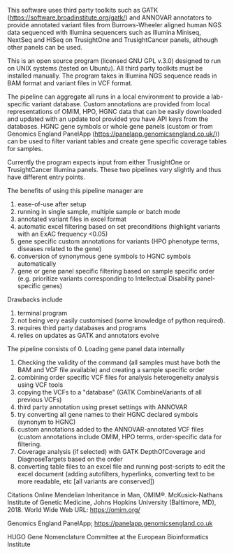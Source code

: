 This software uses third party toolkits such as GATK (https://software.broadinstitute.org/gatk/) and ANNOVAR annotators to provide annotated variant files from Burrows-Wheeler aligned human NGS data sequenced with Illumina sequencers such as Illumina Miniseq, NextSeq and HiSeq on TrusightOne and TrusightCancer panels, although other panels can be used.

This is an open source program (licensed GNU GPL v.3.0) designed to run on UNIX systems (tested on Ubuntu). All third party toolkits must be installed manually. The program takes in Illumina NGS sequence reads in BAM format and variant files in VCF format.

The pipeline can aggregate all runs in a local environment to provide a lab-specific variant database. Custom annotations are provided from local representations of OMIM, HPO, HGNC data that can be easily downloaded and updated with an update tool provided you have API keys from the databases. HGNC gene symbols or whole gene panels (custom or from Genomics England PanelApp (https://panelapp.genomicsengland.co.uk/)) can be used to filter variant tables and create gene specific coverage tables for samples.

Currently the program expects input from either TrusightOne or TrusightCancer Illumina panels. These two pipelines vary slightly and thus have different entry points.

The benefits of using this pipeline manager are
1. ease-of-use after setup
2. running in single sample, multiple sample or batch mode
3. annotated variant files in excel format
4. automatic excel filtering based on set preconditions (highlight variants with an ExAC frequency <0.05)
5. gene specific custom annotations for variants (HPO phenotype terms, diseases related to the gene)
6. conversion of synonymous gene symbols to HGNC symbols automatically
7. gene or gene panel specific filtering based on sample specific order (e.g. prioritize variants corresponding to Intellectual Disability panel-specific genes)

Drawbacks include
1. terminal program
2. not being very easily customised (some knowledge of python required).
3. requires third party databases and programs
4. relies on updates as GATK and annotators evolve

The pipeline consists of
0. Loading gene panel data internally
1. Checking the validity of the command (all samples must have both the BAM and VCF file available) and creating a sample specific order
2. combining order specific VCF files for analysis heterogeneity analysis using VCF tools
3. copying the VCFs to a "database" (GATK CombineVariants of all previous VCFs)
4. third party annotation using preset settings with ANNOVAR
5. try converting all gene names to their HGNC declared symbols (synonym to HGNC)
6. custom annotations added to the ANNOVAR-annotated VCF files (custom annotations include OMIM, HPO terms, order-specific data for filtering.
7. Coverage analysis (if selected) with GATK DepthOfCoverage and DiagnoseTargets based on the order
8. converting table files to an excel file and running post-scripts to edit the excel document (adding autofilters, hyperlinks, converting text to be more readable, etc [all variants are conserved])

Citations
Online Mendelian Inheritance in Man, OMIM®. McKusick-Nathans Institute of Genetic Medicine, Johns Hopkins University (Baltimore, MD), 2018. World Wide Web URL: https://omim.org/

Genomics England PanelApp; https://panelapp.genomicsengland.co.uk

HUGO Gene Nomenclature Committee at the European Bioinformatics Institute

